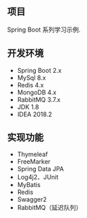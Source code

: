 ## 项目

Spring Boot 系列学习示例.



## 开发环境

- Spring Boot 2.x
- MySql 8.x
- Redis 4.x
- MongoDB 4.x
- RabbitMQ 3.7.x
- JDK 1.8
- IDEA 2018.2



## 实现功能

- Thymeleaf 
- FreeMarker 
- Spring Data JPA  
- Log4j2、JUnit
- MyBatis
- Redis
- Swagger2
- RabbitMQ（延迟队列）

